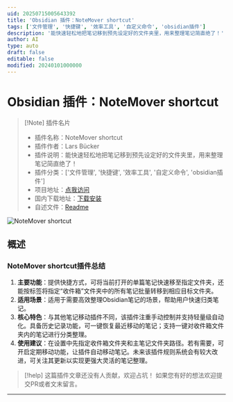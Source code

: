 ```yaml
---
uid: 20250715005643392
title: 'Obsidian 插件：NoteMover shortcut'
tags: ['文件管理', '快捷键', '效率工具', '自定义命令', 'obsidian插件']
description: '能快速轻松地把笔记移到预先设定好的文件夹里，用来整理笔记简直绝了！'
author: AI
type: auto
draft: false
editable: false
modified: 20240101000000
---
```


# Obsidian 插件：NoteMover shortcut

> [!Note] 插件名片
> - 插件名称：NoteMover shortcut
> - 插件作者：Lars Bücker
> - 插件说明：能快速轻松地把笔记移到预先设定好的文件夹里，用来整理笔记简直绝了！
> - 插件分类：['文件管理', '快捷键', '效率工具', '自定义命令', 'obsidian插件']
> - 项目地址：[点我访问](https://github.com/bueckerlars/obsidian-note-mover-shortcut)
> - 国内下载地址：[下载安装](https://pkmer.cn/products/plugin/pluginMarket/?note-mover-shortcut)
> - 自述文件：[Readme](https://ghproxy.net/https://raw.githubusercontent.com/bueckerlars/obsidian-note-mover-shortcut/master/README.md)

![NoteMover shortcut](https://cdn.pkmer.cn/covers/note-mover-shortcut_internal_0.png!pkmer)

## 概述

### NoteMover shortcut插件总结
1. **主要功能**：提供快捷方式，可将当前打开的单篇笔记快速移至指定文件夹，还能按标签将指定“收件箱”文件夹中的所有笔记批量转移到相应目标文件夹。
2. **适用场景**：适用于需要高效整理Obsidian笔记的场景，帮助用户快速归类笔记。
3. **核心特色**：与其他笔记移动插件不同，该插件注重手动控制并支持轻量级自动化。具备历史记录功能，可一键恢复最近移动的笔记；支持一键对收件箱文件夹内的笔记进行分类整理。
4. **使用建议**：在设置中先指定收件箱文件夹和主笔记文件夹路径。若有需要，可开启定期移动功能，让插件自动移动笔记。未来该插件规则系统会有较大改进，可关注其更新以实现更强大灵活的笔记整理。


> [!help] 
> 这篇插件文章还没有人贡献，欢迎占坑！
> 如果您有好的想法欢迎提交PR或者文末留言。
> 

---


